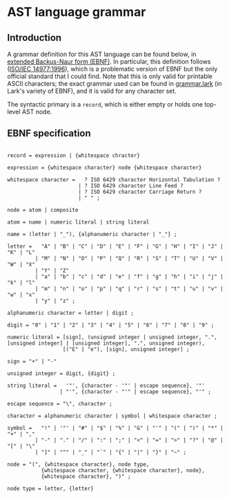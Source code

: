 # AST language grammar

## Introduction

A grammar definition for this AST language can be found below, in [extended Backus-Naur form (EBNF)](https://en.wikipedia.org/wiki/Extended_Backus-Naur_form). In particular, this definition follows ([ISO/IEC 14977:1996](https://www.cl.cam.ac.uk/~mgk25/iso-14977.pdf)), which is a problematic version of EBNF but the only official standard that I could find. Note that this is only valid for printable ASCII characters; the exact grammar used can be found in [grammar.lark](./grammar.lark) (in Lark's variety of EBNF), and it is valid for any character set.

The syntactic primary is a `record`, which is either empty or holds one top-level AST node.

## EBNF specification

```ebnf

record = expression | {whitespace chracter}

expression = {whitespace character} node {whitespace character}

whitespace character =   ? ISO 6429 character Horizontal Tabulation ?
                       | ? ISO 6429 character Line Feed ?
                       | ? ISO 6429 character Carriage Return ?
                       | " " ;

node = atom | composite

atom = name | numeric literal | string literal

name = (letter | "_"), {alphanumeric character | "_"} ;

letter =   "A" | "B" | "C" | "D" | "E" | "F" | "G" | "H" | "I" | "J" | "K" | "L"
         | "M" | "N" | "O" | "P" | "Q" | "R" | "S" | "T" | "U" | "V" | "W" | "X"
         | "Y" | "Z"
         | "a" | "b" | "c" | "d" | "e" | "f" | "g" | "h" | "i" | "j" | "k" | "l"
         | "m" | "n" | "o" | "p" | "q" | "r" | "s" | "t" | "u" | "v" | "w" | "x"
         | "y" | "z" ;

alphanumeric character = letter | digit ;

digit = "0" | "1" | "2" | "3" | "4" | "5" | "6" | "7" | "8" | "9" ;

numeric literal = [sign], (unsigned integer | unsigned integer, ".", [unsigned integer] | [unsigned integer], ".", unsigned integer),
                  [("E" | "e"), [sign], unsigned integer] ;

sign = "+" | "-"

unsigned integer = digit, {digit} ;

string literal =   '"', {character - '"' | escape sequence}, '"'
                 | "'", {character - "'" | escape sequence}, "'" ;

escape sequence = "\", character ;

character = alphanumeric character | symbol | whitespace character ;

symbol =   "!" | '"' | "#" | "$" | "%" | "&" | "'" | "(" | ")" | "*" | "+" | ","
         | "-" | "." | "/" | ":" | ";" | "<" | "=" | ">" | "?" | "@" | "[" | "\"
         | "]" | "^" | "_" | "`" | "{" | "|" | "}" | "~" ;

node = "(", {whitespace character}, node type,
           {whitespace character, {whitespace character}, node},
           {whitespace character}, ")" ;

node type = letter, {letter}

```
